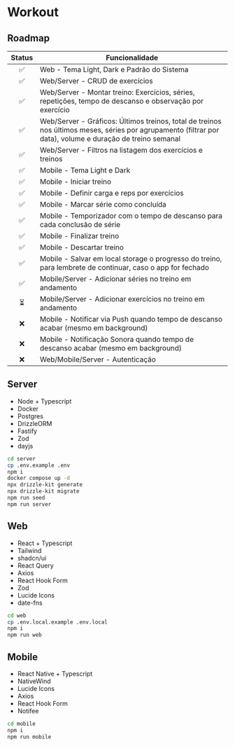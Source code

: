 # Workout

## Roadmap
Status|Funcionalidade
:-:| -
✅|Web - Tema Light, Dark e Padrão do Sistema
✅|Web/Server - CRUD de exercícios
✅|Web/Server - Montar treino: Exercícios, séries, repetições, tempo de descanso e observação por exercício
✅|Web/Server - Gráficos: Últimos treinos, total de treinos nos últimos meses, séries por agrupamento (filtrar por data), volume e duração de treino semanal
✅|Web/Server - Filtros na listagem dos exercícios e treinos
✅|Mobile - Tema Light e Dark
✅|Mobile - Iniciar treino
✅|Mobile - Definir carga e reps por exercícios
✅|Mobile - Marcar série como concluída
✅|Mobile - Temporizador com o tempo de descanso para cada conclusão de série 
✅|Mobile - Finalizar treino
✅|Mobile - Descartar treino
✅|Mobile - Salvar em local storage o progresso do treino, para lembrete de continuar, caso o app for fechado
✅|Mobile/Server - Adicionar séries no treino em andamento
⏳|Mobile/Server - Adicionar exercícios no treino em andamento
❌|Mobile - Notificar via Push quando tempo de descanso acabar (mesmo em background)
❌|Mobile - Notificação Sonora quando tempo de descanso acabar (mesmo em background)
❌|Web/Mobile/Server - Autenticação

## Server
- Node + Typescript
- Docker
- Postgres
- DrizzleORM
- Fastify
- Zod
- dayjs

```bash
cd server
cp .env.example .env
npm i
docker compose up -d
npx drizzle-kit generate
npx drizzle-kit migrate
npm run seed
npm run server
```

## Web
- React + Typescript
- Tailwind
- shadcn/ui
- React Query
- Axios
- React Hook Form
- Zod
- Lucide Icons
- date-fns

```bash
cd web
cp .env.local.example .env.local
npm i
npm run web
```

## Mobile
- React Native + Typescript
- NativeWind
- Lucide Icons
- Axios
- React Hook Form
- Notifee

```bash
cd mobile
npm i
npm run mobile
```
